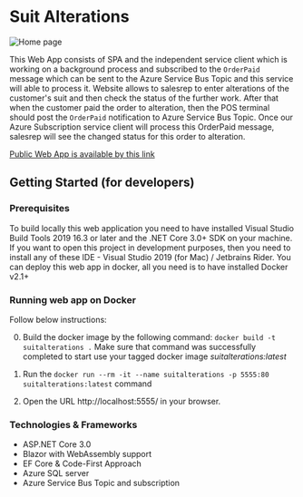 # Suit Alterations 

![Home page](https://i.imgur.com/cTRQp05.png)

This Web App consists of SPA and the independent service client which is working on a background process and subscribed to the `OrderPaid` message which can be sent to the Azure Service Bus Topic and this service will able to process it. 
Website allows to salesrep to enter alterations of the customer's suit and then check the status of the further work. After that when the customer paid the order to alteration, then the POS terminal should post the `OrderPaid` notification to Azure Service Bus Topic. Once our Azure Subscription service client will process this OrderPaid message, salesrep will see the changed status for this order to alteration.

[Public Web App is available by this link](http://suitalterations.azurewebsites.net/)

## Getting Started (for developers)

### Prerequisites

To build locally this web application you need to have installed Visual Studio Build Tools 2019 16.3 or later and the .NET Core 3.0+ SDK on your machine. 
If you want to open this project in development purposes, then you need to install any of these IDE - Visual Studio 2019 (for Mac) / Jetbrains Rider.
You can deploy this web app in docker, all you need is to have installed Docker v2.1+ 

### Running web app on Docker

Follow below instructions:

0. Build the docker image by the following command: `docker build -t suitalterations .` Make sure that command was successfully completed to start use your tagged docker image *suitalterations:latest*

1. Run the `docker run --rm -it --name suitalterations -p 5555:80 suitalterations:latest` command

2. Open the URL http://localhost:5555/ in your browser.

### Technologies & Frameworks
* ASP.NET Core 3.0
* Blazor with WebAssembly support
* EF Core & Code-First Approach
* Azure SQL server
* Azure Service Bus Topic and subscription
